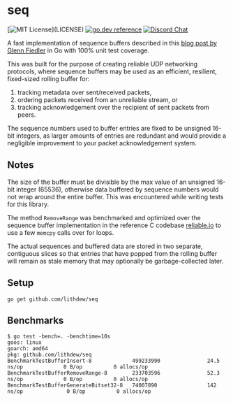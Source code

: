 # seq

[![MIT License](https://img.shields.io/apm/l/atomic-design-ui.svg?)](LICENSE)
[![go.dev reference](https://img.shields.io/badge/go.dev-reference-007d9c?logo=go&logoColor=white&style=flat-square)](https://pkg.go.dev/github.com/lithdew/seq)
[![Discord Chat](https://img.shields.io/discord/697002823123992617)](https://discord.gg/HZEbkeQ)

A fast implementation of sequence buffers described in this [blog post by Glenn Fiedler](https://gafferongames.com/post/reliable_ordered_messages/) in Go with 100% unit test coverage.

This was built for the purpose of creating reliable UDP networking protocols, where sequence buffers may be used as an efficient, resilient, fixed-sized rolling buffer for:

1. tracking metadata over sent/received packets,
2. ordering packets received from an unreliable stream, or
3. tracking acknowledgement over the recipient of sent packets from peers.

The sequence numbers used to buffer entries are fixed to be unsigned 16-bit integers, as larger amounts of entries are redundant and would provide a negligible improvement to your packet acknowledgement system.

## Notes

The size of the buffer must be divisible by the max value of an unsigned 16-bit integer (65536), otherwise data buffered by sequence numbers would not wrap around the entire buffer. This was encountered while writing tests for this library.

The method `RemoveRange` was benchmarked and optimized over the sequence buffer implementation in the reference C codebase [reliable.io](https://github.com/networkprotocol/reliable.io) to use a few `memcpy` calls over for loops.

The actual sequences and buffered data are stored in two separate, contiguous slices so that entries that have popped from the rolling buffer will remain as stale memory that may optionally be garbage-collected later.

## Setup

```
go get github.com/lithdew/seq
```

## Benchmarks

```
$ go test -bench=. -benchtime=10s
goos: linux
goarch: amd64
pkg: github.com/lithdew/seq
BenchmarkTestBufferInsert-8             499233990               24.5 ns/op             0 B/op          0 allocs/op
BenchmarkTestBufferRemoveRange-8        233703596               52.3 ns/op             0 B/op          0 allocs/op
BenchmarkTestBufferGenerateBitset32-8   74007890                142 ns/op              0 B/op          0 allocs/op
```